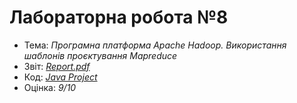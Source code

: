 # Лабораторна робота №8

- Тема: *Програмна платформа Apache Hadoop. Використання шаблонів проєктування Mapreduce*
- Звіт: [*Report.pdf*](./Report.pdf)
- Код: [*Java Project*](./myproject/)
- Оцінка: *9/10*